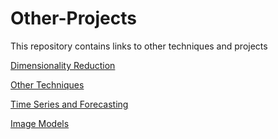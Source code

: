 # Other-Projects

This repository contains links to other techniques and projects

[Dimensionality Reduction](https://github.com/Auckland68/DimensionalityReduction)

[Other Techniques](https://github.com/Auckland68/Other-Techniques)

[Time Series and Forecasting](https://github.com/Auckland68/TimeSeriesModelling)

[Image Models](https://github.com/Auckland68/Image-Models)
